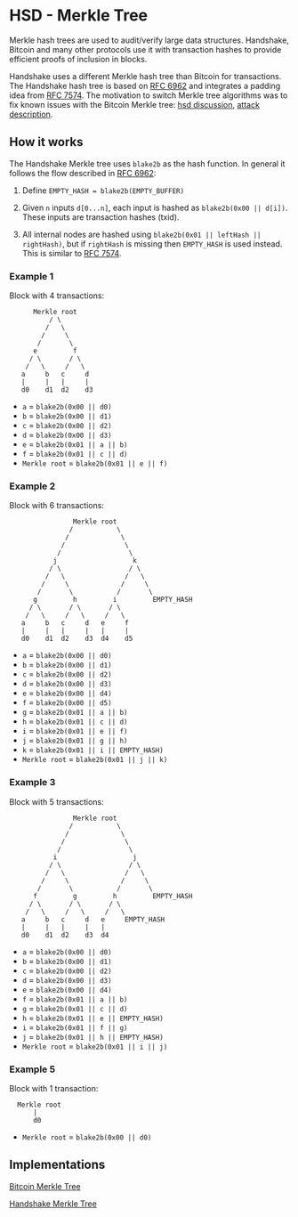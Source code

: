 # HSD - Merkle Tree

Merkle hash trees are used to audit/verify large data structures. Handshake,
Bitcoin and many other protocols use it with transaction hashes to provide
efficient proofs of inclusion in blocks.

Handshake uses a different Merkle hash tree than Bitcoin for transactions.
The Handshake hash tree is based on [RFC 6962][rfc6962] and integrates a padding
idea from [RFC 7574][rfc7574]. The motivation to switch Merkle tree algorithms
was to fix known issues with the Bitcoin Merkle tree: [hsd discussion][issue5],
[attack description][merkleattack].

## How it works

The Handshake Merkle tree uses `blake2b` as the hash function.
In general it follows the flow described in [RFC 6962][rfc6962]:

1. Define `EMPTY_HASH = blake2b(EMPTY_BUFFER)`

2. Given `n` inputs `d[0...n]`, each input is hashed as `blake2b(0x00 || d[i])`.
These inputs are transaction hashes (txid).

3. All internal nodes are hashed using
`blake2b(0x01 || leftHash || rightHash)`, but if `rightHash` is
missing then `EMPTY_HASH` is used instead. This is similar to
[RFC 7574][rfc7574].

### Example 1

Block with 4 transactions:

```text
      Merkle root     
          / \         
         /   \        
        /     \       
       /       \      
      e         f     
     / \       / \    
    /   \     /   \   
   a     b   c     d  
   |     |   |     |  
   d0    d1  d2    d3 
```
 - `a` = `blake2b(0x00 || d0)`
 - `b` = `blake2b(0x00 || d1)`
 - `c` = `blake2b(0x00 || d2)`
 - `d` = `blake2b(0x00 || d3)`
 - `e` = `blake2b(0x01 || a || b)`
 - `f` = `blake2b(0x01 || c || d)`
 - `Merkle root` = `blake2b(0x01 || e || f)`

### Example 2

Block with 6 transactions:

```text
                Merkle root                        
               /           \                       
              /             \                      
             /               \                     
            /                 \                    
           j                   k                   
          / \                 / \                  
         /   \               /   \                 
        /     \             /     \                
       /       \           /       \               
      g         h         i         EMPTY_HASH
     / \       / \       / \                       
    /   \     /   \     /   \                      
   a     b   c     d   e     f                     
   |     |   |     |   |     |                     
   d0    d1  d2    d3  d4    d5                    
```

  - `a` = `blake2b(0x00 || d0)`
  - `b` = `blake2b(0x00 || d1)`
  - `c` = `blake2b(0x00 || d2)`
  - `d` = `blake2b(0x00 || d3)`
  - `e` = `blake2b(0x00 || d4)`
  - `f` = `blake2b(0x00 || d5)`
  - `g` = `blake2b(0x01 || a || b)`
  - `h` = `blake2b(0x01 || c || d)`
  - `i` = `blake2b(0x01 || e || f)`
  - `j` = `blake2b(0x01 || g || h)`
  - `k` = `blake2b(0x01 || i || EMPTY_HASH)`
  - `Merkle root` = `blake2b(0x01 || j || k)`

### Example 3

Block with 5 transactions:

```text
                Merkle root                        
               /           \                       
              /             \                      
             /               \                     
            /                 \                    
           i                   j                   
          / \                 / \                  
         /   \               /   \                 
        /     \             /     \                
       /       \           /       \               
      f         g         h         EMPTY_HASH 
     / \       / \       / \                       
    /   \     /   \     /   \                      
   a     b   c     d   e     EMPTY_HASH        
   |     |   |     |   |                           
   d0    d1  d2    d3  d4                          
```
  - `a` = `blake2b(0x00 || d0)`
  - `b` = `blake2b(0x00 || d1)`
  - `c` = `blake2b(0x00 || d2)`
  - `d` = `blake2b(0x00 || d3)`
  - `e` = `blake2b(0x00 || d4)`
  - `f` = `blake2b(0x01 || a || b)`
  - `g` = `blake2b(0x01 || c || d)`
  - `h` = `blake2b(0x01 || e || EMPTY_HASH)`
  - `i` = `blake2b(0x01 || f || g)`
  - `j` = `blake2b(0x01 || h || EMPTY_HASH)`
  - `Merkle root` = `blake2b(0x01 || i || j)`
      
### Example 5

Block with 1 transaction:

```text
  Merkle root
      |
      d0
```
  - `Merkle root` = `blake2b(0x00 || d0)`

## Implementations

[Bitcoin Merkle Tree](https://github.com/bcoin-org/bcrypto/blob/master/lib/merkle.js)

[Handshake Merkle Tree](https://github.com/bcoin-org/bcrypto/blob/master/lib/mrkl.js)

[gh-issue]: https://github.com/handshake-org/hsd/issues/5
[rfc6962]: https://tools.ietf.org/html/rfc6962#section-2.1
[rfc7574]: https://tools.ietf.org/html/rfc7574#section-5.1
[issue5]: https://github.com/handshake-org/hsd/issues/5
[merkleattack]: https://bitslog.com/2018/06/09/leaf-node-weakness-in-bitcoin-merkle-tree-design/
